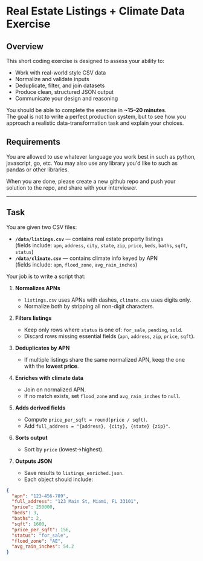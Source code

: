 # Real Estate Listings + Climate Data Exercise

## Overview

This short coding exercise is designed to assess your ability to:

- Work with real-world style CSV data
- Normalize and validate inputs
- Deduplicate, filter, and join datasets
- Produce clean, structured JSON output
- Communicate your design and reasoning

You should be able to complete the exercise in **~15–20 minutes**.  
The goal is not to write a perfect production system, but to see how you approach a realistic data-transformation task and explain your choices.

## Requirements
You are allowed to use whatever language you work best in such as python, javascript, go, etc. You may also use any library you'd like to such as pandas or other libraries. 

When you are done, please create a new github repo and push your solution to the repo, and share with your interviewer.

---

## Task

You are given two CSV files:

- **`/data/listings.csv`** — contains real estate property listings  
  (fields include: `apn`, `address`, `city`, `state`, `zip`, `price`, `beds`, `baths`, `sqft`, `status`)
- **`/data/climate.csv`** — contains climate info keyed by APN  
  (fields include: `apn`, `flood_zone`, `avg_rain_inches`)

Your job is to write a script that:

1. **Normalizes APNs**

   - `listings.csv` uses APNs with dashes, `climate.csv` uses digits only.
   - Normalize both by stripping all non-digit characters.

2. **Filters listings**

   - Keep only rows where `status` is one of: `for_sale`, `pending`, `sold`.
   - Discard rows missing essential fields (`apn`, `address`, `zip`, `price`, `sqft`).

3. **Deduplicates by APN**

   - If multiple listings share the same normalized APN, keep the one with the **lowest price**.

4. **Enriches with climate data**

   - Join on normalized APN.
   - If no match exists, set `flood_zone` and `avg_rain_inches` to `null`.

5. **Adds derived fields**

   - Compute `price_per_sqft = round(price / sqft)`.
   - Add `full_address = "{address}, {city}, {state} {zip}"`.

6. **Sorts output**

   - Sort by `price` (lowest→highest).

7. **Outputs JSON**
   - Save results to `listings_enriched.json`.
   - Each object should include:

```json
{
  "apn": "123-456-789",
  "full_address": "123 Main St, Miami, FL 33101",
  "price": 250000,
  "beds": 3,
  "baths": 2,
  "sqft": 1600,
  "price_per_sqft": 156,
  "status": "for_sale",
  "flood_zone": "AE",
  "avg_rain_inches": 54.2
}
```
